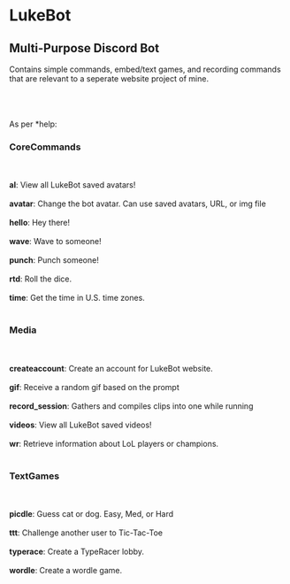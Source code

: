 <h1>LukeBot</h1>
<h2>Multi-Purpose Discord Bot</h2>

Contains simple commands, embed/text games, and recording commands that are relevant to a seperate website project of mine.<br></br><br></br>

As per *help:

<h3>CoreCommands</h3><br></br>
  <b>al</b>: View all LukeBot saved avatars!<br></br>
  <b>avatar</b>: Change the bot avatar. Can use saved avatars, URL, or img file<br></br>
  <b>hello</b>: Hey there!<br></br>
  <b>wave</b>: Wave to someone!<br></br>
  <b>punch</b>: Punch someone!<br></br>
  <b>rtd</b>: Roll the dice.<br></br>
  <b>time</b>: Get the time in U.S. time zones.<br></br>
<h3>Media</h3><br></br>
  <b>createaccount</b>: Create an account for LukeBot website.<br></br>
  <b>gif</b>: Receive a random gif based on the prompt<br></br>
  <b>record_session</b>: Gathers and compiles clips into one while running<br></br>
  <b>videos</b>: View all LukeBot saved videos!<br></br>
  <b>wr</b>: Retrieve information about LoL players or champions.<br></br>
<h3>TextGames</h3><br></br>
  <b>picdle</b>: Guess cat or dog. Easy, Med, or Hard<br></br>
  <b>ttt</b>: Challenge another user to Tic-Tac-Toe<br></br>
  <b>typerace</b>: Create a TypeRacer lobby.<br></br>
  <b>wordle</b>: Create a wordle game.<br></br>